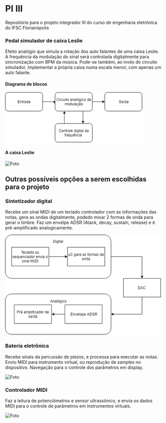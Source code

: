 # PI III
Repositório para o projeto integrador III do curso de engenharia eletrônica do IFSC Florianópolis

### Pedal simulador de caixa Leslie

Efeito analógio que simula a rotação dos auto falantes de uma caixa Leslie. A frequência da modulação do sinal será
controlada digitalmente para sincronização com BPM da música. Pode-se também, ao invés do circuito simulador, implementar
a própria caixa numa escala menor, com apenas um auto falante. 

#### Diagrama de blocos

![Foto](https://github.com/diogo0001/PI_III/blob/master/images/Modulator%20Diagram.png)

#### A caixa Leslie

![Foto](https://2.bp.blogspot.com/-mL9AckHYdmQ/WniN47mAiwI/AAAAAAAAFA8/voqrqtyQam8Xzzmubx87KRZPkb8YrZk7wCLcBGAs/s1600/rotary_fig1-1.png)


## Outras possíveis opções a serem escolhidas para o projeto


### Sintetizador digital

Recebe um sinal MIDI de um teclado controlador com as informações das notas, gera as ondas digitalmente, podedo mixar 2 formas de onda
para gerar o timbre. Faz um envelpe ADSR (Atack, decay, sustain, release) e é pré-amplificado analogicamente.

![Foto](https://github.com/diogo0001/PI_III/blob/master/images/Diagram.png)


### Bateria eletrônica

Recebe sinais da percussão de piezos, e processa para executar as notas. 
Envio MIDI para instrumento virtual, ou reprodução de samples no dispositivo.
Navegação para o controle dos parâmetros em display.

![Foto](https://images-americanas.b2w.io/produtos/01/00/oferta/39993/7/39993780_1GG.jpg)

### Controlador MIDI

Faz a leitura de potenciômetros e sensor ultrassônico, e envia os dados MIDI 
para o controle de parâmetros em instrumentos virtuais.

![Foto](https://encrypted-tbn0.gstatic.com/images?q=tbn:ANd9GcRtxWY-4AN7EA7D_yhewy9r2RSekmYi3GKt43nv4YDEb3Ut3cKL_A)
